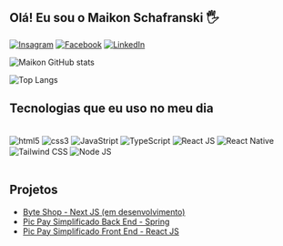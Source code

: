 ## Olá! Eu sou o Maikon Schafranski 🖐️

[![Insagram](https://img.shields.io/badge/Instagram-E4405F?style=for-the-badge&logo=instagram&logoColor=white)](https://www.instagram.com/maikonschafranski_/)
[![Facebook](https://img.shields.io/badge/Facebook-1877F2?style=for-the-badge&logo=facebook&logoColor=white)](https://www.facebook.com/maikon.schafranski.771?mibextid=ibOpuV)
[![LinkedIn](https://img.shields.io/badge/LinkedIn-0077B5?style=for-the-badge&logo=linkedin&logoColor=white)](https://www.linkedin.com/in/maikon-schafranski-3414372ab?utm_source=share&utm_campaign=share_via&utm_content=profile&utm_medium=ios_app)

![Maikon GitHub stats](https://github-readme-stats.vercel.app/api?username=MaikonSchafranski&show_icons=true&theme=radical)

![Top Langs](https://github-readme-stats.vercel.app/api/top-langs/?username=anuraghazra&size_weight=0.5&count_weight=0.5)

## Tecnologias que eu uso no meu dia
<div style="display: inline_block"><br/>
<img align="center" alt="html5" src="https://img.shields.io/badge/HTML5-E34F26?style=for-the-badge&logo=html5&logoColor=white" />
<img align="center" alt="css3" src="https://img.shields.io/badge/CSS3-1572B6?style=for-the-badge&logo=css3&logoColor=white" />
<img align="center" alt="JavaStript" src="https://img.shields.io/badge/JavaScript-323330?style=for-the-badge&logo=javascript&logoColor=F7DF1E" />
<img align="center" alt="TypeScript" src="https://img.shields.io/badge/TypeScript-007ACC?style=for-the-badge&logo=typescript&logoColor=white" />
<img align="center" alt="React JS" src="https://img.shields.io/badge/React-20232A?style=for-the-badge&logo=react&logoColor=61DAFB" />
<img align="center" alt="React Native" src="https://img.shields.io/badge/React_Native-20232A?style=for-the-badge&logo=react&logoColor=61DAFB" />
<img align="center" alt="Tailwind CSS" src="https://img.shields.io/badge/Tailwind_CSS-38B2AC?style=for-the-badge&logo=tailwind-css&logoColor=white" />
<img align="center" alt="Node JS" src="https://img.shields.io/badge/Node.js-43853D?style=for-the-badge&logo=node.js&logoColor=white" />
</div><br/>

## Projetos
- [Byte Shop - Next JS (em desenvolvimento)](https://github.com/MaikonSchafranski/byte-shop)
- [Pic Pay Simplificado Back End - Spring](https://github.com/MaikonSchafranski/pic-pay-simplificado-back-end)
- [Pic Pay Simplificado Front End - React JS](https://github.com/MaikonSchafranski/pic-pay-simplificado-front-end)
